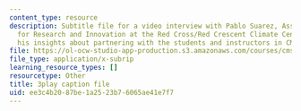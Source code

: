 ```yaml
---
content_type: resource
description: Subtitle file for a video interview with Pablo Suarez, Associate Director
  for Research and Innovation at the Red Cross/Red Crescent Climate Center. He shares
  his insights about partnering with the students and instructors in CMS.611J.
file: https://ol-ocw-studio-app-production.s3.amazonaws.com/courses/cms-611j-creating-video-games-fall-2014/ee3c4b2087be1a2523b76065ae41e7f7_WLjo-mDBiDg.srt
file_type: application/x-subrip
learning_resource_types: []
resourcetype: Other
title: 3play caption file
uid: ee3c4b20-87be-1a25-23b7-6065ae41e7f7
---
```


